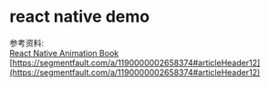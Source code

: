 # react native demo
参考资料:   
[React Native Animation Book](http://browniefed.com/react-native-animation-book/index.html)     
[https://segmentfault.com/a/1190000002658374#articleHeader12](https://segmentfault.com/a/1190000002658374#articleHeader12)
